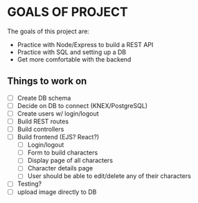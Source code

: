 # GOALS OF PROJECT

The goals of this project are:

- Practice with Node/Express to build a REST API
- Practice with SQL and setting up a DB
- Get more comfortable with the backend

## Things to work on

- [ ] Create DB schema
- [ ] Decide on DB to connect (KNEX/PostgreSQL)
- [ ] Create users w/ login/logout
- [ ] Build REST routes
- [ ] Build controllers
- [ ] Build frontend (EJS? React?)
  - [ ] Login/logout
  - [ ] Form to build characters
  - [ ] Display page of all characters
  - [ ] Character details page
  - [ ] User should be able to edit/delete any of their characters
- [ ] Testing?
- [ ] upload image directly to DB
